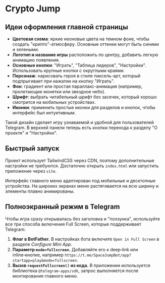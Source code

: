 # Crypto Jump

## Идеи оформления главной страницы

- **Цветовая схема**: яркие неоновые цвета на темном фоне, чтобы создать "крипто"-атмосферу. Основные оттенки могут быть синими и зелеными.
- **Логотип и название игры** расположить по центру, добавить легкую анимацию появления.
- **Основные кнопки**: "Играть", "Таблица лидеров", "Настройки". Использовать крупные кнопки с округлыми краями.
- **Персонаж**: нарисовать героя в стиле пиксель-арт, который подпрыгивает при нажатии на кнопку "Играть".
- **Фон**: градиент или простая параллакс-анимация (например, пролетающие монетки или звездное небо).
- **Шрифт**: выбрать читабельный шрифт без засечек, который хорошо смотрится на мобильных устройствах.
- **Иконки**: применить простые иконки для разделов и кнопок, чтобы интерфейс был интуитивным.

Такой дизайн сделает игру узнаваемой и удобной для пользователей Telegram. В верхней панели теперь есть кнопки перехода к разделу "О проекте" и "Настройки".

## Быстрый запуск

Проект использует TailwindCSS через CDN, поэтому дополнительные настройки не
требуются. Достаточно открыть `index.html` или запустить приложение через `vite`.

Интерфейс главного меню адаптирован под мобильные и десктопные устройства. На широких экранах меню растягивается на всю ширину и элементы плавно анимированы.

## Полноэкранный режим в Telegram

Чтобы игра сразу открывалась без заголовка и "ползунка", используйте все три способа включения Full Screen, которые поддерживает Telegram:

1. **Флаг в BotFather.** В настройках бота включите `Open in Full Screen` в разделе *Configure Mini App*.
2. **Параметр `mode=fullscreen`.** Добавляйте его к deep‑link или inline‑кнопке, например `https://t.me/SpaceJumpBot/app?startapp=play&mode=fullscreen`.
3. **Вызов `requestFullscreen()` из кода.** В приложении используется библиотека `@telegram-apps/sdk`, запрос выполняется после монтирования главного меню.
